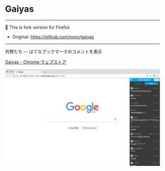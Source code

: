 Gaiyas
======

----

:memo: This is fork version for Firefox

- Original: <https://github.com/syon/gaiyas>

-----

外野たち ― はてなブックマークのコメントを表示

[Gaiyas \- Chrome ウェブストア](https://chrome.google.com/webstore/detail/gaiyas/jgmegliekbljpigaoklckkgbjlnboldh)

![Gaiyas](./creative/gaiyas_screen.png)
